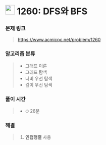 # <img src="https://static.solved.ac/tier_small/9.svg" width=30> 1260: DFS와 BFS

### 문제 링크

> https://www.acmicpc.net/problem/1260

### 알고리즘 분류
>- 그래프 이론
>- 그래프 탐색
>- 너비 우선 탐색
>- 깊이 우선 탐색

### 풀이 시간

> - ⏱ 26분

### 해결
> 1. **인접행렬** 사용